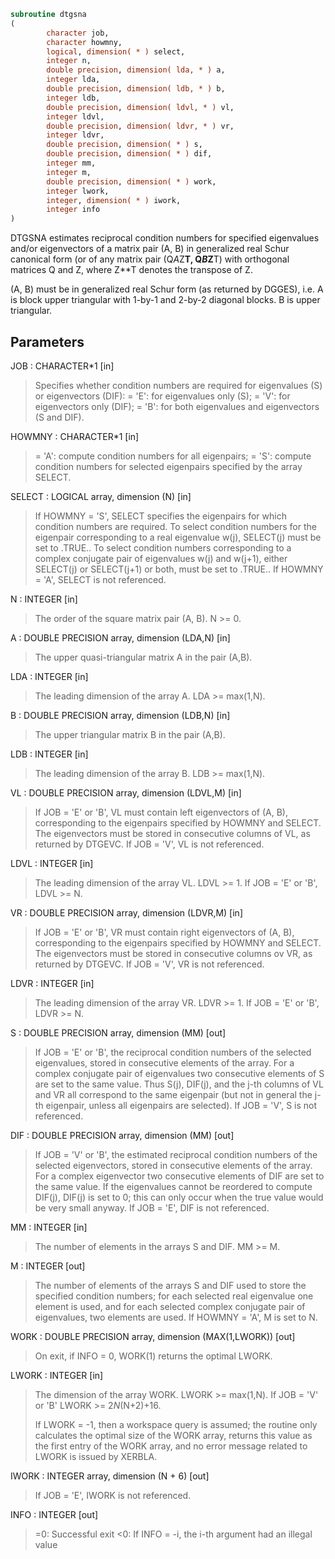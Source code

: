 ```fortran
subroutine dtgsna
(
        character job,
        character howmny,
        logical, dimension( * ) select,
        integer n,
        double precision, dimension( lda, * ) a,
        integer lda,
        double precision, dimension( ldb, * ) b,
        integer ldb,
        double precision, dimension( ldvl, * ) vl,
        integer ldvl,
        double precision, dimension( ldvr, * ) vr,
        integer ldvr,
        double precision, dimension( * ) s,
        double precision, dimension( * ) dif,
        integer mm,
        integer m,
        double precision, dimension( * ) work,
        integer lwork,
        integer, dimension( * ) iwork,
        integer info
)
```

DTGSNA estimates reciprocal condition numbers for specified
eigenvalues and/or eigenvectors of a matrix pair (A, B) in
generalized real Schur canonical form (or of any matrix pair
(Q*A*Z**T, Q*B*Z**T) with orthogonal matrices Q and Z, where
Z**T denotes the transpose of Z.

(A, B) must be in generalized real Schur form (as returned by DGGES),
i.e. A is block upper triangular with 1-by-1 and 2-by-2 diagonal
blocks. B is upper triangular.

## Parameters
JOB : CHARACTER*1 [in]
> Specifies whether condition numbers are required for
> eigenvalues (S) or eigenvectors (DIF):
> = 'E': for eigenvalues only (S);
> = 'V': for eigenvectors only (DIF);
> = 'B': for both eigenvalues and eigenvectors (S and DIF).

HOWMNY : CHARACTER*1 [in]
> = 'A': compute condition numbers for all eigenpairs;
> = 'S': compute condition numbers for selected eigenpairs
> specified by the array SELECT.

SELECT : LOGICAL array, dimension (N) [in]
> If HOWMNY = 'S', SELECT specifies the eigenpairs for which
> condition numbers are required. To select condition numbers
> for the eigenpair corresponding to a real eigenvalue w(j),
> SELECT(j) must be set to .TRUE.. To select condition numbers
> corresponding to a complex conjugate pair of eigenvalues w(j)
> and w(j+1), either SELECT(j) or SELECT(j+1) or both, must be
> set to .TRUE..
> If HOWMNY = 'A', SELECT is not referenced.

N : INTEGER [in]
> The order of the square matrix pair (A, B). N >= 0.

A : DOUBLE PRECISION array, dimension (LDA,N) [in]
> The upper quasi-triangular matrix A in the pair (A,B).

LDA : INTEGER [in]
> The leading dimension of the array A. LDA >= max(1,N).

B : DOUBLE PRECISION array, dimension (LDB,N) [in]
> The upper triangular matrix B in the pair (A,B).

LDB : INTEGER [in]
> The leading dimension of the array B. LDB >= max(1,N).

VL : DOUBLE PRECISION array, dimension (LDVL,M) [in]
> If JOB = 'E' or 'B', VL must contain left eigenvectors of
> (A, B), corresponding to the eigenpairs specified by HOWMNY
> and SELECT. The eigenvectors must be stored in consecutive
> columns of VL, as returned by DTGEVC.
> If JOB = 'V', VL is not referenced.

LDVL : INTEGER [in]
> The leading dimension of the array VL. LDVL >= 1.
> If JOB = 'E' or 'B', LDVL >= N.

VR : DOUBLE PRECISION array, dimension (LDVR,M) [in]
> If JOB = 'E' or 'B', VR must contain right eigenvectors of
> (A, B), corresponding to the eigenpairs specified by HOWMNY
> and SELECT. The eigenvectors must be stored in consecutive
> columns ov VR, as returned by DTGEVC.
> If JOB = 'V', VR is not referenced.

LDVR : INTEGER [in]
> The leading dimension of the array VR. LDVR >= 1.
> If JOB = 'E' or 'B', LDVR >= N.

S : DOUBLE PRECISION array, dimension (MM) [out]
> If JOB = 'E' or 'B', the reciprocal condition numbers of the
> selected eigenvalues, stored in consecutive elements of the
> array. For a complex conjugate pair of eigenvalues two
> consecutive elements of S are set to the same value. Thus
> S(j), DIF(j), and the j-th columns of VL and VR all
> correspond to the same eigenpair (but not in general the
> j-th eigenpair, unless all eigenpairs are selected).
> If JOB = 'V', S is not referenced.

DIF : DOUBLE PRECISION array, dimension (MM) [out]
> If JOB = 'V' or 'B', the estimated reciprocal condition
> numbers of the selected eigenvectors, stored in consecutive
> elements of the array. For a complex eigenvector two
> consecutive elements of DIF are set to the same value. If
> the eigenvalues cannot be reordered to compute DIF(j), DIF(j)
> is set to 0; this can only occur when the true value would be
> very small anyway.
> If JOB = 'E', DIF is not referenced.

MM : INTEGER [in]
> The number of elements in the arrays S and DIF. MM >= M.

M : INTEGER [out]
> The number of elements of the arrays S and DIF used to store
> the specified condition numbers; for each selected real
> eigenvalue one element is used, and for each selected complex
> conjugate pair of eigenvalues, two elements are used.
> If HOWMNY = 'A', M is set to N.

WORK : DOUBLE PRECISION array, dimension (MAX(1,LWORK)) [out]
> On exit, if INFO = 0, WORK(1) returns the optimal LWORK.

LWORK : INTEGER [in]
> The dimension of the array WORK. LWORK >= max(1,N).
> If JOB = 'V' or 'B' LWORK >= 2*N*(N+2)+16.
> 
> If LWORK = -1, then a workspace query is assumed; the routine
> only calculates the optimal size of the WORK array, returns
> this value as the first entry of the WORK array, and no error
> message related to LWORK is issued by XERBLA.

IWORK : INTEGER array, dimension (N + 6) [out]
> If JOB = 'E', IWORK is not referenced.

INFO : INTEGER [out]
> =0: Successful exit
> <0: If INFO = -i, the i-th argument had an illegal value
